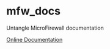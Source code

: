 # mfw_docs
Untangle MicroFirewall documentation

[Online Documentation](https://microfirewall.readthedocs.io/en/latest/?)

